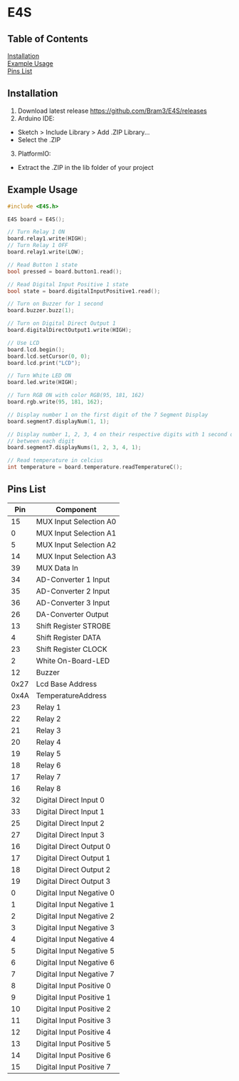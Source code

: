 # E4S

## Table of Contents

[Installation](#installation)  
[Example Usage](#example-usage)  
[Pins List](#pins-list)

## Installation

1. Download latest release https://github.com/Bram3/E4S/releases
2. Arduino IDE:

- Sketch > Include Library > Add .ZIP Library...
- Select the .ZIP

3. PlatformIO:
- Extract the .ZIP in the lib folder of your project

## Example Usage

```cpp
#include <E4S.h>

E4S board = E4S();

// Turn Relay 1 ON
board.relay1.write(HIGH);
// Turn Relay 1 OFF
board.relay1.write(LOW);

// Read Button 1 state
bool pressed = board.button1.read();

// Read Digital Input Positive 1 state
bool state = board.digitalInputPositive1.read();

// Turn on Buzzer for 1 second
board.buzzer.buzz(1);

// Turn on Digital Direct Output 1
board.digitalDirectOutput1.write(HIGH);

// Use LCD
board.lcd.begin();
board.lcd.setCursor(0, 0);
board.lcd.print("LCD");

// Turn White LED ON
board.led.write(HIGH);

// Turn RGB ON with color RGB(95, 181, 162)
board.rgb.write(95, 181, 162);

// Display number 1 on the first digit of the 7 Segment Display
board.segment7.displayNum(1, 1);

// Display number 1, 2, 3, 4 on their respective digits with 1 second delay
// between each digit
board.segment7.displayNums(1, 2, 3, 4, 1);

// Read temperature in celcius
int temperature = board.temperature.readTemperatureC();

```

## Pins List

| Pin  | Component                |
| ---- | ------------------------ |
| 15   | MUX Input Selection A0   |
| 0    | MUX Input Selection A1   |
| 5    | MUX Input Selection A2   |
| 14   | MUX Input Selection A3   |
| 39   | MUX Data In              |
| 34   | AD-Converter 1 Input     |
| 35   | AD-Converter 2 Input     |
| 36   | AD-Converter 3 Input     |
| 26   | DA-Converter Output      |
| 13   | Shift Register STROBE    |
| 4    | Shift Register DATA      |
| 23   | Shift Register CLOCK     |
| 2    | White On-Board-LED       |
| 12   | Buzzer                   |
| 0x27 | Lcd Base Address         |
| 0x4A | TemperatureAddress       |
| 23   | Relay 1                  |
| 22   | Relay 2                  |
| 21   | Relay 3                  |
| 20   | Relay 4                  |
| 19   | Relay 5                  |
| 18   | Relay 6                  |
| 17   | Relay 7                  |
| 16   | Relay 8                  |
| 32   | Digital Direct Input 0   |
| 33   | Digital Direct Input 1   |
| 25   | Digital Direct Input 2   |
| 27   | Digital Direct Input 3   |
| 16   | Digital Direct Output 0  |
| 17   | Digital Direct Output 1  |
| 18   | Digital Direct Output 2  |
| 19   | Digital Direct Output 3  |
| 0    | Digital Input Negative 0 |
| 1    | Digital Input Negative 1 |
| 2    | Digital Input Negative 2 |
| 3    | Digital Input Negative 3 |
| 4    | Digital Input Negative 4 |
| 5    | Digital Input Negative 5 |
| 6    | Digital Input Negative 6 |
| 7    | Digital Input Negative 7 |
| 8    | Digital Input Positive 0 |
| 9    | Digital Input Positive 1 |
| 10   | Digital Input Positive 2 |
| 11   | Digital Input Positive 3 |
| 12   | Digital Input Positive 4 |
| 13   | Digital Input Positive 5 |
| 14   | Digital Input Positive 6 |
| 15   | Digital Input Positive 7 |
